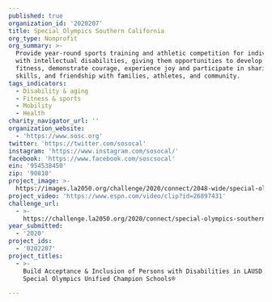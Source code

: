 ```yaml
---
published: true
organization_id: '2020207'
title: Special Olympics Southern California
org_type: Nonprofit
org_summary: >-
  Provide year-round sports training and athletic competition for individuals
  with intellectual disabilities, giving them opportunities to develop physical
  fitness, demonstrate courage, experience joy and participate in sharing gifts,
  skills, and friendship with families, athletes, and community.
tags_indicators:
  - Disability & aging
  - Fitness & sports
  - Mobility
  - Health
charity_navigator_url: ''
organization_website:
  - 'https://www.sosc.org'
twitter: 'https://twitter.com/sosocal'
instagram: 'https://www.instagram.com/sosocal/'
facebook: 'https://www.facebook.com/soscsocal'
ein: '954538450'
zip: '90810'
project_image: >-
  https://images.la2050.org/challenge/2020/connect/2048-wide/special-olympics-southern-california.jpg
project_video: 'https://www.espn.com/video/clip?id=26897431'
challenge_url:
  - >-
    https://challenge.la2050.org/2020/connect/special-olympics-southern-california/
year_submitted:
  - '2020'
project_ids:
  - '0202207'
project_titles:
  - >-
    Build Acceptance & Inclusion of Persons with Disabilities in LAUSD via
    Special Olympics Unified Champion Schools®

---
```

